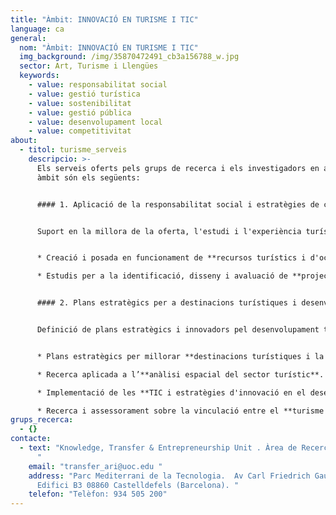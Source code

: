 ```yaml
---
title: "Àmbit: INNOVACIÓ EN TURISME I TIC"
language: ca
general:
  nom: "Àmbit: INNOVACIÓ EN TURISME I TIC"
  img_background: /img/35870472491_cb3a156788_w.jpg
  sector: Art, Turisme i Llengües
  keywords:
    - value: responsabilitat social
    - value: gestió turística
    - value: sostenibilitat
    - value: gestió pública
    - value: desenvolupament local
    - value: competitivitat
about:
  - titol: turisme_serveis
    descripcio: >-
      Els serveis oferts pels grups de recerca i els investigadors en aquest
      àmbit són els següents:


      #### 1. Aplicació de la responsabilitat social i estratègies de cooperació a la indústria turística i de l'oci


      Suport en la millora de la oferta, l'estudi i l'experiència turística a través del desenvolupament de projectes que en millorin la sostenibilitat i cooperació entre els actors implicats:


      * Creació i posada en funcionament de **recursos turístics i d'oci sostenibles**

      * Estudis per a la identificació, disseny i avaluació de **projectes de cooperació en turisme**, fent especial èmfasi en la variable gènere i sosteniblitat.


      #### 2. Plans estratègics per a destinacions turístiques i desenvolupament del territori


      Definició de plans estratègics i innovadors pel desenvolupament turístic i d'oci a través d'estudis dinàmics i experimentals combinant teoria de les ciències socials i investigació empírica:


      * Plans estratègics per millorar **destinacions turístiques i la seva competitivitat**.

      * Recerca aplicada a l’**anàlisi espacial del sector turístic**.

      * Implementació de les **TIC i estratègies d'innovació en el desenvolupament turístic**, tant per destinacions com per empreses.

      * Recerca i assessorament sobre la vinculació entre el **turisme i el desenvolupament local i sectorial,** fent especial èmfasi en creació de capital social, sostenibilitat i responsabilitat i en la promoció del territori
grups_recerca:
  - {}
contacte:
  - text: "Knowledge, Transfer & Entrepreneurship Unit . Àrea de Recerca i Innovació
      "
    email: "transfer_ari@uoc.edu "
    address: "Parc Mediterrani de la Tecnologia.  Av Carl Friedrich Gauss, 5.
      Edifici B3 08860 Castelldefels (Barcelona). "
    telefon: "Telèfon: 934 505 200"
---
```

